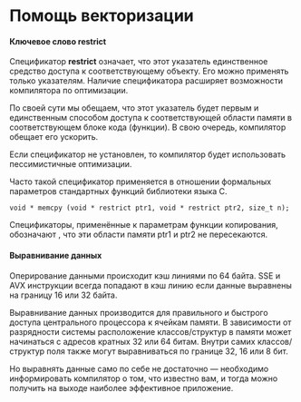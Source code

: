 
# Помощь векторизации




#### Ключевое слово restrict



Спецификатор **restrict**  означает, что этот указатель единственное средство доступа к соответствующему объекту. Его можно применять только указателям. Наличие спецификатора расширяет возможности компилятора по оптимизации.

По своей сути мы обещаем, что этот указатель будет первым и  единственным способом доступа к соответствующей области памяти в соответствующем блоке кода (функции). В свою очередь, компилятор обещает его ускорить. 


Если спецификатор не установлен, то компилятор будет использовать пессимистичные оптимизации.

Часто такой спецификатор применяется в отношении формальных параметров стандартных функций библиотеки языка С.
```
void * memcpy (void * restrict ptr1, void * restrict ptr2, size_t n);
```
Спецификаторы, применённые к параметрам функции копирования, обозначают , что эти области памяти ptr1 и ptr2 не пересекаются. 
 

#### Выравнивание данных 

Оперирование данными происходит кэш линиями по 64 байта. SSE и AVX  инструкции всегда попадают в кэш линию если данные выравнены на границу 16 или 32 байта. 

Выравнивание данных производится для правильного и быстрого доступа центрального процессора к ячейкам памяти. В зависимости от разрядности системы расположение классов/структур в памяти может начинаться с адресов кратных 32 или 64 битам. Внутри самих классов/структур поля также могут выравниваться по границе 32, 16 или 8 бит.


Но выравнять данные само по себе не достаточно — необходимо информировать компилятор о том, что известно вам, и тогда можно получить на выходе наиболее эффективное приложение.